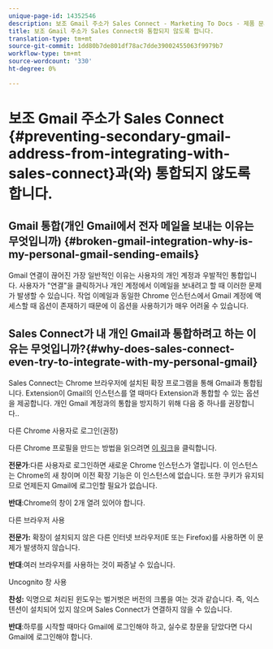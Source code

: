 ```yaml
---
unique-page-id: 14352546
description: 보조 Gmail 주소가 Sales Connect - Marketing To Docs - 제품 문서와 통합되지 않도록 합니다.
title: 보조 Gmail 주소가 Sales Connect와 통합되지 않도록 합니다.
translation-type: tm+mt
source-git-commit: 1dd80b7de801df78ac7dde39002455063f9979b7
workflow-type: tm+mt
source-wordcount: '330'
ht-degree: 0%

---
```



# 보조 Gmail 주소가 Sales Connect {#preventing-secondary-gmail-address-from-integrating-with-sales-connect}과(와) 통합되지 않도록 합니다.

## Gmail 통합(개인 Gmail에서 전자 메일을 보내는 이유는 무엇입니까) {#broken-gmail-integration-why-is-my-personal-gmail-sending-emails}

Gmail 연결이 끊어진 가장 일반적인 이유는 사용자의 개인 계정과 우발적인 통합입니다. 사용자가 &quot;연결&quot;을 클릭하거나 개인 계정에서 이메일을 보내려고 할 때 이러한 문제가 발생할 수 있습니다. 작업 이메일과 동일한 Chrome 인스턴스에서 Gmail 계정에 액세스할 때 옵션이 존재하기 때문에 이 옵션을 사용하기가 매우 어려울 수 있습니다.

## Sales Connect가 내 개인 Gmail과 통합하려고 하는 이유는 무엇입니까?{#why-does-sales-connect-even-try-to-integrate-with-my-personal-gmail}

Sales Connect는 Chrome 브라우저에 설치된 확장 프로그램을 통해 Gmail과 통합됩니다. Extension이 Gmail의 인스턴스를 열 때마다 Extension과 통합할 수 있는 옵션을 제공합니다. 개인 Gmail 계정과의 통합을 방지하기 위해 다음 중 하나를 권장합니다..

다른 Chrome 사용자로 로그인(권장)

다른 Chrome 프로필을 만드는 방법을 읽으려면 [이 링크](https://support.google.com/chrome/answer/2364824?hl=en)을 클릭합니다.

**전문가**:다른 사용자로 로그인하면 새로운 Chrome 인스턴스가 열립니다. 이 인스턴스는 Chrome의 새 창이며 이전 확장 기능은 이 인스턴스에 없습니다. 또한 쿠키가 유지되므로 언제든지 Gmail에 로그인할 필요가 없습니다.

**반대**:Chrome의 창이 2개 열려 있어야 합니다.

다른 브라우저 사용

**전문가:** 확장이 설치되지 않은 다른 인터넷 브라우저(IE 또는 Firefox)를 사용하면 이 문제가 발생하지 않습니다.

**반대**:여러 브라우저를 사용하는 것이 짜증날 수 있습니다.

Uncognito 창 사용

**찬성:** 익명으로 처리된 윈도우는 벌거벗은 버전의 크롬을 여는 것과 같습니다. 즉, 익스텐션이 설치되어 있지 않으며 Sales Connect가 연결하지 않을 수 있습니다.

**반대**:하루를 시작할 때마다 Gmail에 로그인해야 하고, 실수로 창문을 닫았다면 다시 Gmail에 로그인해야 합니다.

